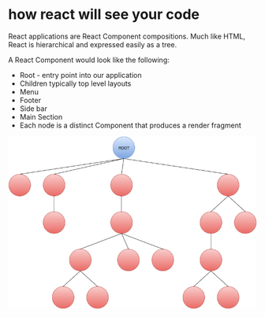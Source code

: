 # how react will see your code

React applications are React Component compositions. Much like HTML, React is hierarchical and expressed easily as a tree.

A React Component would look like the following:

* Root - entry point into our application
* Children typically top level layouts
 * Menu
 * Footer
 * Side bar
 * Main Section
* Each node is a distinct Component that produces a render fragment

![React application tree](/images/dataflow-react-app.png)
